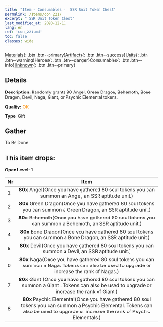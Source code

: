 ```yaml
---
title: "Item - Consumables -  SSR Unit Token Chest"
permalink: /Items/con_221/
excerpt: " SSR Unit Token Chest"
last_modified_at: 2020-12-11
lang: en
ref: "con_221.md"
toc: false
classes: wide
---
```

 [Materials](/Items/){: .btn .btn--primary}[Artifacts](/Items/Artifacts/){: .btn .btn--success}[Units](/Items/Units/){: .btn .btn--warning}[Heroes](/Items/Heroes/){: .btn .btn--danger}[Consumables](/Items/Consumables/){: .btn .btn--info}[Unknown](/Items/Unknown/){: .btn .btn--primary}

## Details
 **Description:** Randomly grants 80 Angel, Green Dragon, Behemoth, Bone Dragon, Devil, Naga, Giant, or Psychic Elemental tokens.

 **Quality:** <span style="color: #FF8C00">OK</span>

 **Type:** Gift

## Gather

  To Be Done

## This item drops:

 **Open Level:** 1

  | Nr |      Item    |
  |:---|:------------:|
  | 1 |  **80x** Angel(Once you have gathered 80 soul tokens you can summon an Angel, an SSR aptitude unit.) | 
  | 2 |  **80x** Green Dragon(Once you have gathered 80 soul tokens you can summon a Green Dragon, an SSR aptitude unit.) | 
  | 3 |  **80x** Behemoth(Once you have gathered 80 soul tokens you can summon a Behemoth, an SSR aptitude unit.) | 
  | 4 |  **80x** Bone Dragon(Once you have gathered 80 soul tokens you can summon a Bone Dragon, an SSR aptitude unit.) | 
  | 5 |  **80x** Devil(Once you have gathered 80 soul tokens you can summon a Devil, an SSR aptitude unit.) | 
  | 6 |  **80x** Naga(Once you have gathered 80 soul tokens you can summon a Naga. Tokens can also be used to upgrade or increase the rank of Nagas.) | 
  | 7 |  **80x** Giant (Once you have gathered 80 soul tokens you can summon a Giant . Tokens can also be used to upgrade or increase the rank of Giant.) | 
  | 8 |  **80x** Psychic Elemental(Once you have gathered 80 soul tokens you can summon a Psychic Elemental. Tokens can also be used to upgrade or increase the rank of Psychic Elementals.) | 
